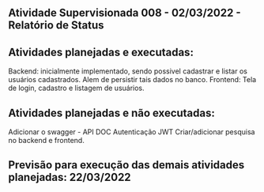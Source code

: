 ## Atividade Supervisionada 008 - 02/03/2022 - Relatório de Status


## Atividades planejadas e executadas:
Backend: inicialmente implementado, sendo possivel cadastrar e listar os usuários cadastrados. Alem de persistir tais dados no banco.
Frontend: Tela de login, cadastro e listagem de usuários.

## Atividades planejadas e não executadas:
Adicionar o swagger - API DOC
Autenticação JWT
Criar/adicionar pesquisa no backend e frontend.

## Previsão para execução das demais atividades planejadas: 22/03/2022
